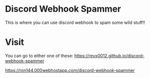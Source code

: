 # Discord Webhook Spammer
This is where you can use discord webhook to spam some wild stuff!!

# Visit
You can go to either one of these:
https://revx0012.github.io/discord-webhook-spammer

https://ron144.000webhostapp.com/discord-webhook-spammer
